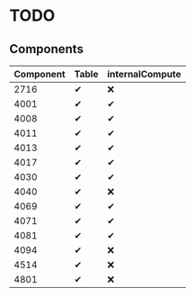 # TODO

## Components

| Component | Table | internalCompute |
|-----------|-------|-----------------|
| 2716 | ✔ | ❌ |
| 4001 | ✔ | ✔ |
| 4008 | ✔ | ✔ |
| 4011 | ✔ | ✔ |
| 4013 | ✔ | ✔ |
| 4017 | ✔ | ✔ |
| 4030 | ✔ | ✔ |
| 4040 | ✔ | ❌ |
| 4069 | ✔ | ✔ |
| 4071 | ✔ | ✔ |
| 4081 | ✔ | ✔ |
| 4094 | ✔ | ❌ |
| 4514 | ✔ | ❌ |
| 4801 | ✔ | ❌ |